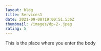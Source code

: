 ```yaml
---
layout: blog
title: Services1
date: 2021-09-08T19:00:51.536Z
thumbnail: /images/dp-2-.jpeg
rating: 5
---
```

This is the place where you enter the body